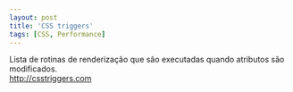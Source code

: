 ```yaml
---
layout: post
title: 'CSS triggers'
tags: [CSS, Performance]
---
```


Lista de rotinas de renderização que são executadas quando atributos são modificados.<br>
<http://csstriggers.com>
